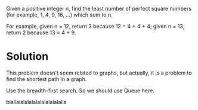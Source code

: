 Given a positive integer n, find the least number of perfect square numbers (for example, 1, 4, 9, 16, ...) which sum to n.

For example, given n = 12, return 3 because 12 = 4 + 4 + 4; given n = 13, return 2 because 13 = 4 + 9.

# Solution

This problem doesn't seem related to graphs, but actually, it is a problem to find the shortest path in a graph.

Use the breadth-first search. So we should use Queue here.




blallalalalalalalalalalalalla